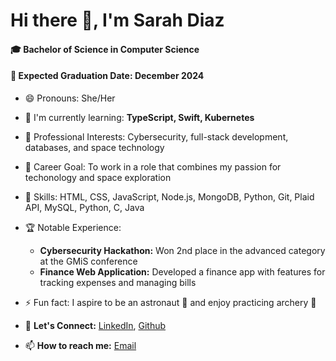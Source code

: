 # Hi there 👋, I'm Sarah Diaz

#### :mortar_board: Bachelor of Science in Computer Science
#### :date: Expected Graduation Date: December 2024

- 😄 Pronouns: She/Her
- 🌱 I'm currently learning: **TypeScript, Swift, Kubernetes**
- :briefcase: Professional Interests: Cybersecurity, full-stack development, databases, and space technology
- :rocket: Career Goal: To work in a role that combines my passion for techonology and space exploration

- :wrench: Skills: HTML, CSS, JavaScript, Node.js, MongoDB, Python, Git, Plaid API, MySQL, Python, C, Java
- :trophy: Notable Experience:
    * **Cybersecurity Hackathon:** Won 2nd place in the advanced category at the GMiS conference
    * **Finance Web Application:** Developed a finance app with features for tracking expenses and managing bills

- ⚡ Fun fact: I aspire to be an astronaut :rocket: and enjoy practicing archery :dart:
- :pushpin: **Let's Connect:** [LinkedIn](https://www.linkedin.com/in/sarah-diaz-/), [Github](https://github.com/SarahDiazZ)
- 📫 **How to reach me:** [Email](diazsarah30@gmail.com)

<!--
**SarahDiazZ/SarahDiazZ** is a ✨ _special_ ✨ repository because its `README.md` (this file) appears on your GitHub profile.

Here are some ideas to get you started:

- 🔭 I’m currently working on ...
- 🌱 I’m currently learning ...
- 👯 I’m looking to collaborate on ...
- 🤔 I’m looking for help with ...
- 💬 Ask me about ...
- 📫 How to reach me: ...
- 😄 Pronouns: ...
- ⚡ Fun fact: ...
-->
